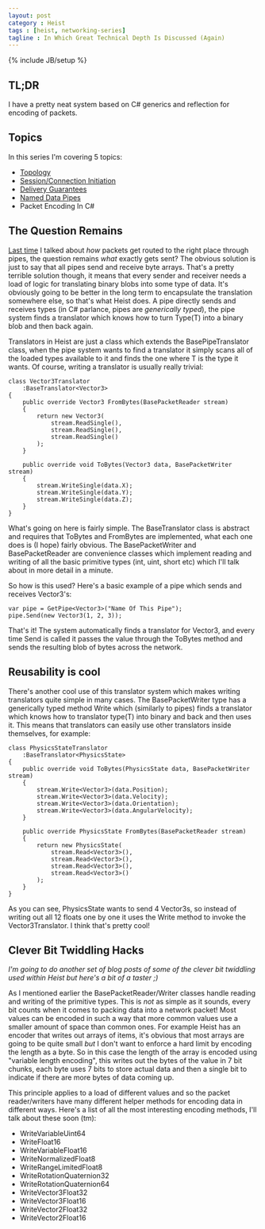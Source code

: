 ```yaml
---
layout: post
category : Heist
tags : [heist, networking-series]
tagline : In Which Great Technical Depth Is Discussed (Again)
---
```

{% include JB/setup %}


## TL;DR

I have a pretty neat system based on C# generics and reflection for encoding of packets.

## Topics

In this series I'm covering 5 topics:

 - [Topology](/Heist/2012/10/14/Topological-My-Dear-Watson/)
 - [Session/Connection Initiation](/Heist/2012/10/15/Get-Up-And-Initiate-That-Session/)
 - [Delivery Guarantees](/Heist/2012/10/17/Say-What/)
 - [Named Data Pipes](/Heist/2012/10/24/Wibbly-Wobbly-Pipey-Wipey/)
 - Packet Encoding In C#

## The Question Remains

[Last time](/Heist/2012/10/24/Wibbly-Wobbly-Pipey-Wipey/) I talked about *how* packets get routed to the right place through pipes, the question remains *what* exactly gets sent? The obvious solution is just to say that all pipes send and receive byte arrays. That's a pretty terrible solution though, it means that every sender and receiver needs a load of logic for translating binary blobs into some type of data. It's obviously going to be better in the long term to encapsulate the translation somewhere else, so that's what Heist does. A pipe directly sends and receives types (in C# parlance, pipes are _generically typed_), the pipe system finds a translator which knows how to turn Type(T) into a binary blob and then back again.

Translators in Heist are just a class which extends the BasePipeTranslator<T> class, when the pipe system wants to find a translator it simply scans all of the loaded types available to it and finds the one where T is the type it wants. Of course, writing a translator is usually really trivial:

    class Vector3Translator
        :BaseTranslator<Vector3>
    {
        public override Vector3 FromBytes(BasePacketReader stream)
        {
            return new Vector3(
                stream.ReadSingle(),
                stream.ReadSingle(),
                stream.ReadSingle()
            );
        }

        public override void ToBytes(Vector3 data, BasePacketWriter stream)
        {
            stream.WriteSingle(data.X);
            stream.WriteSingle(data.Y);
            stream.WriteSingle(data.Z);
        }
    }
    
What's going on here is fairly simple. The BaseTranslator<Vector3> class is abstract and requires that ToBytes and FromBytes are implemented, what each one does is (I hope) fairly obvious. The BasePacketWriter and BasePacketReader are convenience classes which implement reading and writing of all the basic primitive types (int, uint, short etc) which I'll talk about in more detail in a minute.

So how is this used? Here's a basic example of a pipe which sends and receives Vector3's:

    var pipe = GetPipe<Vector3>("Name Of This Pipe");
    pipe.Send(new Vector3(1, 2, 3));
    
That's it! The system automatically finds a translator for Vector3, and every time Send is called it passes the value through the ToBytes method and sends the resulting blob of bytes across the network.

## Reusability is cool

There's another cool use of this translator system which makes writing translators quite simple in many cases. The BasePacketWriter type has a generically typed method Write<T> which (similarly to pipes) finds a translator which knows how to translator type(T) into binary and back and then uses it. This means that translators can easily use other translators inside themselves, for example:

    class PhysicsStateTranslator
        :BaseTranslator<PhysicsState>
    {
        public override void ToBytes(PhysicsState data, BasePacketWriter stream)
        {
            stream.Write<Vector3>(data.Position);
            stream.Write<Vector3>(data.Velocity);
            stream.Write<Vector3>(data.Orientation);
            stream.Write<Vector3>(data.AngularVelocity);
        }
    
        public override PhysicsState FromBytes(BasePacketReader stream)
        {
            return new PhysicsState(
                stream.Read<Vector3>(),
                stream.Read<Vector3>(),
                stream.Read<Vector3>(),
                stream.Read<Vector3>()
            );
        }
    }
    
As you can see, PhysicsState wants to send 4 Vector3s, so instead of writing out all 12 floats one by one it uses the Write<Vector3> method to invoke the Vector3Translator. I think that's pretty cool!

## Clever Bit Twiddling Hacks

*I'm going to do another set of blog posts of some of the clever bit twiddling used within Heist but here's a bit of a taster ;)*

As I mentioned earlier the BasePacketReader/Writer classes handle reading and writing of the primitive types. This is *not* as simple as it sounds, every bit counts when it comes to packing data into a network packet! Most values can be encoded in such a way that more common values use a smaller amount of space than common ones. For example Heist has an encoder that writes out arrays of items, it's obvious that most arrays are going to be quite small _but_ I don't want to enforce a hard limit by encoding the length as a byte. So in this case the length of the array is encoded using "variable length encoding", this writes out the bytes of the value in 7 bit chunks, each byte uses 7 bits to store actual data and then a single bit to indicate if there are more bytes of data coming up.

This principle applies to a load of different values and so the packet reader/writers have many different helper methods for encoding data in different ways. Here's a list of all the most interesting encoding methods, I'll talk about these soon (tm):

 - WriteVariableUint64
 - WriteFloat16
 - WriteVariableFloat16
 - WriteNormalizedFloat8
 - WriteRangeLimitedFloat8
 - WriteRotationQuaternion32
 - WriteRotationQuaternion64
 - WriteVector3Float32
 - WriteVector3Float16
 - WriteVector2Float32
 - WriteVector2Float16